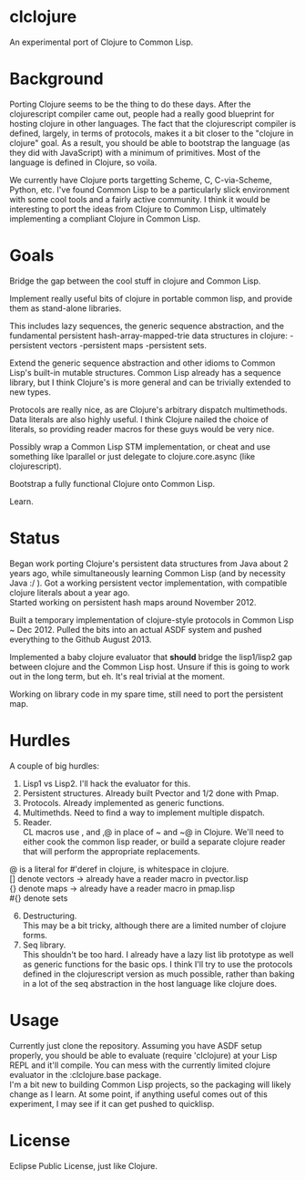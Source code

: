 clclojure
=========

An experimental port of Clojure to Common Lisp.

Background
==========
Porting Clojure seems to be the thing to do these days.  After the clojurescript
compiler came out, people had a really good blueprint for hosting clojure in other
languages.  The fact that the clojurescript compiler is defined, largely, in terms 
of protocols, makes it a bit closer to the "clojure in clojure" goal.  As a result, 
you should be able to bootstrap the language (as they did with JavaScript) with 
a minimum of primitives.  Most of the language is defined in Clojure, so voila. 

We currently have Clojure ports targetting Scheme, C, C-via-Scheme, Python, etc.
I've found Common Lisp to be a particularly slick environment with some cool tools 
and a fairly active community.  I think it would be interesting to port the 
ideas from Clojure to Common Lisp, ultimately implementing a compliant Clojure in
Common Lisp.  

Goals
=====
Bridge the gap between the cool stuff in clojure and Common Lisp.

Implement really useful bits of clojure in portable common lisp, and provide them as 
stand-alone libraries.

This includes lazy sequences, the generic sequence abstraction, 
and the fundamental persistent hash-array-mapped-trie data structures in clojure:
-persistent vectors 
-persistent maps
-persistent sets.

Extend the generic sequence abstraction and other idioms to Common Lisp's built-in mutable
structures.  Common Lisp already has a sequence library, but I think Clojure's is more general and can be trivially extended to new types.  

Protocols are really nice, as are Clojure's arbitrary dispatch multimethods. 
Data literals are also highly useful.  I think Clojure nailed the choice of literals,
so providing reader macros for these guys would be very nice.

Possibly wrap a Common Lisp STM implementation, or cheat and use something like lparallel 
or just delegate to clojure.core.async (like clojurescript).

Bootstrap a fully functional Clojure onto Common Lisp.

Learn.

Status
======
Began work porting Clojure's persistent data structures from Java about 2 years ago, while 
simultaneously learning Common Lisp (and by necessity Java :/ ).
Got a working persistent vector implementation, with compatible clojure literals about a year ago.  
Started working on persistent hash maps around November 2012.

Built a temporary implementation of clojure-style protocols in Common Lisp ~ Dec 2012.
Pulled the bits into an actual ASDF system and pushed everything to the Github August 2013.

Implemented a baby clojure evaluator that __should__ bridge the lisp1/lisp2 gap between clojure and the Common Lisp host.  Unsure if this is going to work out in the long term, but eh.
It's real trivial at the moment.  

Working on library code in my spare time, still need to port the persistent map.

Hurdles
======
A couple of big hurdles: 
1. Lisp1 vs Lisp2.  I'll hack the evaluator for this.
2. Persistent structures.  Already built Pvector and 1/2 done with Pmap.
3. Protocols.  Already implemented as generic functions. 
4. Multimethds.  Need to find a way to implement multiple dispatch.
5. Reader.  
CL macros use , and ,@ in place of ~ and ~@ in Clojure.
We'll need to either cook the common lisp reader, or  build a separate clojure
reader that will perform the appropriate replacements. 
 
@ is a literal for #'deref in clojure, is whitespace in clojure.  
[] denote vectors -> already have a reader macro in pvector.lisp  
{} denote maps    -> already have a reader macro in pmap.lisp  
#{} denote sets

6.  Destructuring.  
This may be a bit tricky, although there are a limited number of clojure forms.  
7.  Seq library.  
This shouldn't be too hard.  I already have a lazy list lib prototype as well as
generic functions for the basic ops.  I think I'll try to use the protocols
defined in the clojurescript version as much possible, rather than baking in a
lot of the seq abstraction in the host language like clojure does.                

Usage
=====
Currently just clone the repository.  Assuming you have ASDF setup properly, 
you should be able to evaluate (require 'clclojure) at your Lisp REPL and it'll 
compile.  You can mess with the currently limited clojure evaluator in the 
:clclojure.base package.  
I'm a bit new to building Common Lisp projects, so the packaging will likely 
change as I learn.  At some point, if anything useful comes out of this
experiment, I may see if it can get pushed to quicklisp.

License
=======
Eclipse Public License, just like Clojure.